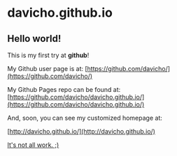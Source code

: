 davicho.github.io
=================

## Hello world!

This is my first try at **github**!

My Github user page is at: 
[https://github.com/davicho/](https://github.com/davicho/)

My Github Pages repo can be found at:  
[https://github.com/davicho/davicho.github.io/](https://github.com/davicho/davicho.github.io/)

And, soon, you can see my customized homepage at:

[http://davicho.github.io/](http://davicho.github.io/)

[It's not all work. ;)](http://davicho.com)
